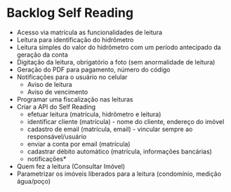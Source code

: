 ﻿# Backlog Self Reading

- Acesso via matrícula as funcionalidades de leitura
- Leitura para identificação do hidrômetro
- Leitura simples do valor do hidrômetro com um período antecipado da geração da conta
- Digitação da leitura, obrigatório a foto (sem anormalidade de leitura)
- Geração do PDF para pagamento, número do código
- Notificações para o usuário no celular
  - Aviso de leitura
  - Aviso de vencimento
- Programar uma fiscalização nas leituras
- Criar a API do Self Reading
  - efetuar leitura (matrícula, hidrômetro e leitura)
  - identificar cliente (matrícula) - nome do cliente, endereço do imóvel
  - cadastro de email (matrícula, email) - vincular sempre ao responsável/usuário
  - enviar a conta por email (matrícula)
  - cadastrar débito automático (matrícula, informações bancárias)
  - notificações*
- Quem fez a leitura (Consultar Imóvel)
- Parametrizar os imóveis liberados para a leitura (condomínio, medição água/poço)
